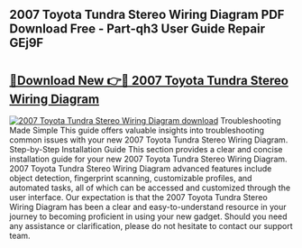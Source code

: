 ## 2007 Toyota Tundra Stereo Wiring Diagram PDF Download Free - Part-qh3 User Guide Repair GEj9F

# <h2><a href="http://dfh7hw.blite.top/?on=2007+Toyota+Tundra+Stereo+Wiring+Diagram">🔗Download New 👉🔴 2007 Toyota Tundra Stereo Wiring Diagram</a></h2>

[![2007 Toyota Tundra Stereo Wiring Diagram download](https://i.imgur.com/lujVjoI.png)](http://dfh7hw.blite.top/?on=2007+Toyota+Tundra+Stereo+Wiring+Diagram)
Troubleshooting Made Simple This guide offers valuable insights into troubleshooting common issues with your new 2007 Toyota Tundra Stereo Wiring Diagram. Step-by-Step Installation Guide This section provides a clear and concise installation guide for your new 2007 Toyota Tundra Stereo Wiring Diagram. 2007 Toyota Tundra Stereo Wiring Diagram advanced features include object detection, fingerprint scanning, customizable profiles, and automated tasks, all of which can be accessed and customized through the user interface. Our expectation is that the 2007 Toyota Tundra Stereo Wiring Diagram has been a clear and easy-to-understand resource in your journey to becoming proficient in using your new gadget. Should you need any assistance or clarification, please do not hesitate to contact our support team.
